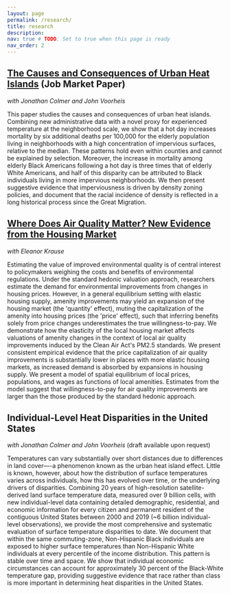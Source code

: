 ```yaml
---
layout: page
permalink: /research/
title: research
description: 
nav: true # TODO: Set to true when this page is ready
nav_order: 2
---
```


## [The Causes and Consequences of Urban Heat Islands](/jmp) (Job Market Paper)
*with Jonathan Colmer and John Voorheis*

This paper studies the causes and consequences of urban heat islands. Combining new administrative data with a novel proxy for experienced temperature at the neighborhood scale, we show that a hot day increases mortality by six additional deaths per 100,000 for the elderly population living in neighborhoods with a high concentration of impervious surfaces, relative to the median. These patterns hold even within counties and cannot be explained by selection. Moreover, the increase in mortality among elderly Black Americans following a hot day is three times that of elderly White Americans, and half of this disparity can be attributed to Black individuals living in more impervious neighborhoods. We then present suggestive evidence that imperviousness is driven by density zoning policies, and document that the racial incidence of density is reflected in a long historical process since the Great Migration. 

## [Where Does Air Quality Matter? New Evidence from the Housing Market](/air_quality_hedonics_draft)
*with Eleanor Krause*

Estimating the value of improved environmental quality is of central interest to policymakers weighing the costs and benefits of environmental regulations. Under the standard hedonic valuation approach, researchers estimate the demand for environmental improvements from changes in housing prices. However, in a general equilibrium setting with elastic housing supply, amenity improvements may yield an expansion of the housing market (the 'quantity' effect), muting the capitalization of the amenity into housing prices (the 'price' effect), such that inferring benefits solely from price changes underestimates the true willingness-to-pay. We demonstrate how the elasticity of the local housing market affects valuations of amenity changes in the context of local air quality improvements induced by the Clean Air Act's PM2.5 standards. We present consistent empirical evidence that the price capitalization of air quality improvements is substantially lower in places with more elastic housing markets, as increased demand is absorbed by expansions in housing supply. We present a model of spatial equilibrium of local prices, populations, and wages as functions of local amenities. Estimates from the model suggest that willingness-to-pay for air quality improvements are larger than the those produced by the standard hedonic approach.

## Individual-Level Heat Disparities in the United States
*with Jonathan Colmer and John Voorheis* (draft available upon request)

Temperatures can vary substantially over short distances due to differences in land cover—-a phenomenon known as the urban heat island effect. Little is known, however, about how the distribution of surface temperatures varies across individuals, how this has evolved over time, or the underlying drivers of disparities. Combining 20 years of high-resolution satellite-derived land surface temperature data, measured over 9 billion cells, with new individual-level data containing detailed demographic, residential, and economic information for every citizen and permanent resident of the contiguous United States between 2000 and 2019 (~6 billion individual-level observations), we provide the most comprehensive and systematic evaluation of surface temperature disparities to date. We document that within the same commuting-zone, Non-Hispanic Black individuals are exposed to higher surface temperatures than Non-Hispanic White individuals at every percentile of the income distribution. This pattern is stable over time and space. We show that individual economic circumstances can account for approximately 30 percent of the Black-White temperature gap, providing suggestive evidence that race rather than class is more important in determining heat disparities in the United States.